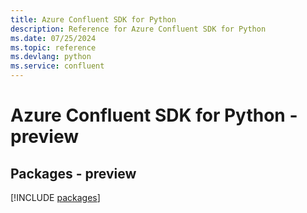 ```yaml
---
title: Azure Confluent SDK for Python
description: Reference for Azure Confluent SDK for Python
ms.date: 07/25/2024
ms.topic: reference
ms.devlang: python
ms.service: confluent
---
```

# Azure Confluent SDK for Python - preview
## Packages - preview
[!INCLUDE [packages](confluent-index.md)]